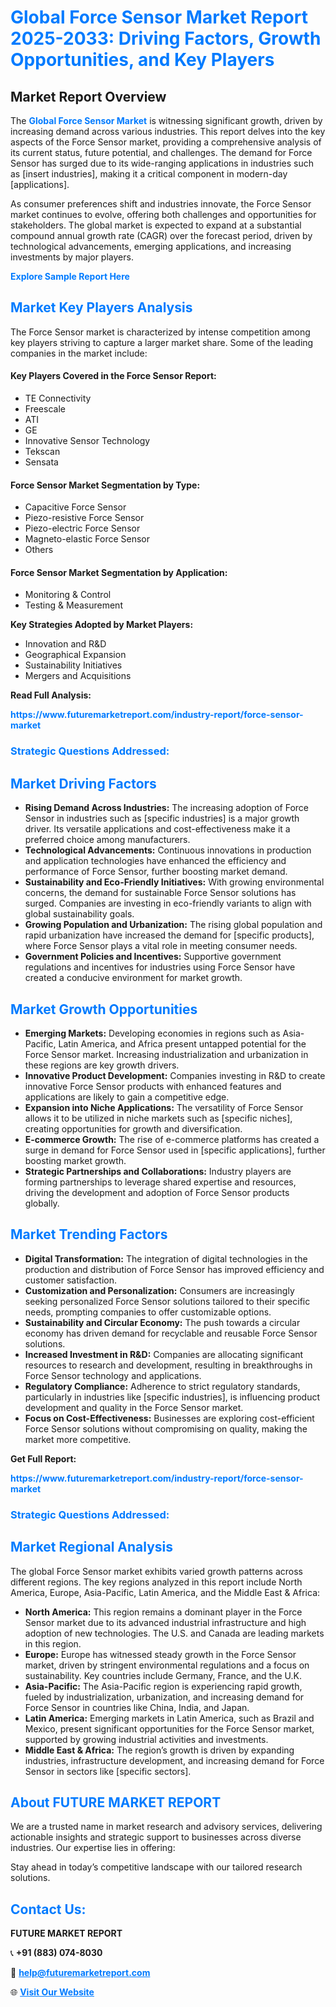 <h1 style="color: #007BFF;">Global Force Sensor Market Report 2025-2033: Driving Factors, Growth Opportunities, and Key Players</h1>

<section id="overview">
<h2>Market Report Overview</h2>
<p>The <a href="https://www.futuremarketreport.com/industry-report/force-sensor-market" style="color: #007BFF; text-decoration: none;"><strong>Global Force Sensor Market</strong></a> is witnessing significant growth, driven by increasing demand across various industries. This report delves into the key aspects of the Force Sensor market, providing a comprehensive analysis of its current status, future potential, and challenges. The demand for Force Sensor has surged due to its wide-ranging applications in industries such as [insert industries], making it a critical component in modern-day [applications].</p>
<p>As consumer preferences shift and industries innovate, the Force Sensor market continues to evolve, offering both challenges and opportunities for stakeholders. The global market is expected to expand at a substantial compound annual growth rate (CAGR) over the forecast period, driven by technological advancements, emerging applications, and increasing investments by major players.</p>
</section>

<section id="overview">
<p><a href="https://www.futuremarketreport.com/request-sample/reportId=54333" style="color: #007BFF; text-decoration: none;"><strong>Explore Sample Report Here</strong></a></p>
</section>

<section id="key-players">
<h2 style="color: #007BFF;">Market Key Players Analysis</h2>
<p>The Force Sensor market is characterized by intense competition among key players striving to capture a larger market share. Some of the leading companies in the market include:</p>
<h4>Key Players Covered in the Force Sensor Report:</h4>
<ul><li>TE Connectivity</li><li>Freescale</li><li>ATI</li><li>GE</li><li>Innovative Sensor Technology</li><li>Tekscan</li><li>Sensata</li></ul>
<h4>Force Sensor Market Segmentation by Type:</h4>
<ul><li>Capacitive Force Sensor</li><li>Piezo-resistive Force Sensor</li><li>Piezo-electric Force Sensor</li><li>Magneto-elastic Force Sensor</li><li>Others</li></ul>

<h4>Force Sensor Market Segmentation by Application:</h4>
<ul><li>Monitoring &amp; Control</li><li>Testing &amp; Measurement</li></ul>
<p><strong>Key Strategies Adopted by Market Players:</strong></p>
<ul>
<li>Innovation and R&D</li>
<li>Geographical Expansion</li>
<li>Sustainability Initiatives</li>
<li>Mergers and Acquisitions</li>
</ul>
</section>

<section>
<p><strong>Read Full Analysis: </strong></p><a href="https://www.futuremarketreport.com/industry-report/force-sensor-market" style="color: #007BFF; text-decoration: none;"><strong>https://www.futuremarketreport.com/industry-report/force-sensor-market</strong></a>
<h3 style="color: #007BFF;">Strategic Questions Addressed:</h3>
</section>

<section id="driving-factors">
<h2 style="color: #007BFF;">Market Driving Factors</h2>
<ul>
<li><strong>Rising Demand Across Industries:</strong> The increasing adoption of Force Sensor in industries such as [specific industries] is a major growth driver. Its versatile applications and cost-effectiveness make it a preferred choice among manufacturers.</li>
<li><strong>Technological Advancements:</strong> Continuous innovations in production and application technologies have enhanced the efficiency and performance of Force Sensor, further boosting market demand.</li>
<li><strong>Sustainability and Eco-Friendly Initiatives:</strong> With growing environmental concerns, the demand for sustainable Force Sensor solutions has surged. Companies are investing in eco-friendly variants to align with global sustainability goals.</li>
<li><strong>Growing Population and Urbanization:</strong> The rising global population and rapid urbanization have increased the demand for [specific products], where Force Sensor plays a vital role in meeting consumer needs.</li>
<li><strong>Government Policies and Incentives:</strong> Supportive government regulations and incentives for industries using Force Sensor have created a conducive environment for market growth.</li>
</ul>
</section>

<section id="growth-opportunities">
<h2 style="color: #007BFF;">Market Growth Opportunities</h2>
<ul>
<li><strong>Emerging Markets:</strong> Developing economies in regions such as Asia-Pacific, Latin America, and Africa present untapped potential for the Force Sensor market. Increasing industrialization and urbanization in these regions are key growth drivers.</li>
<li><strong>Innovative Product Development:</strong> Companies investing in R&D to create innovative Force Sensor products with enhanced features and applications are likely to gain a competitive edge.</li>
<li><strong>Expansion into Niche Applications:</strong> The versatility of Force Sensor allows it to be utilized in niche markets such as [specific niches], creating opportunities for growth and diversification.</li>
<li><strong>E-commerce Growth:</strong> The rise of e-commerce platforms has created a surge in demand for Force Sensor used in [specific applications], further boosting market growth.</li>
<li><strong>Strategic Partnerships and Collaborations:</strong> Industry players are forming partnerships to leverage shared expertise and resources, driving the development and adoption of Force Sensor products globally.</li>
</ul>
</section>

<section id="trending-factors">
<h2 style="color: #007BFF;">Market Trending Factors</h2>
<ul>
<li><strong>Digital Transformation:</strong> The integration of digital technologies in the production and distribution of Force Sensor has improved efficiency and customer satisfaction.</li>
<li><strong>Customization and Personalization:</strong> Consumers are increasingly seeking personalized Force Sensor solutions tailored to their specific needs, prompting companies to offer customizable options.</li>
<li><strong>Sustainability and Circular Economy:</strong> The push towards a circular economy has driven demand for recyclable and reusable Force Sensor solutions.</li>
<li><strong>Increased Investment in R&D:</strong> Companies are allocating significant resources to research and development, resulting in breakthroughs in Force Sensor technology and applications.</li>
<li><strong>Regulatory Compliance:</strong> Adherence to strict regulatory standards, particularly in industries like [specific industries], is influencing product development and quality in the Force Sensor market.</li>
<li><strong>Focus on Cost-Effectiveness:</strong> Businesses are exploring cost-efficient Force Sensor solutions without compromising on quality, making the market more competitive.</li>
</ul>
</section>

<section>
<p><strong>Get Full Report: </strong></p><a href="https://www.futuremarketreport.com/industry-report/force-sensor-market" style="color: #007BFF; text-decoration: none;"><strong>https://www.futuremarketreport.com/industry-report/force-sensor-market</strong></a>
<h3 style="color: #007BFF;">Strategic Questions Addressed:</h3>
</section>


<section id="regional-analysis">
<h2 style="color: #007BFF;">Market Regional Analysis</h2>
<p>The global Force Sensor market exhibits varied growth patterns across different regions. The key regions analyzed in this report include North America, Europe, Asia-Pacific, Latin America, and the Middle East & Africa:</p>
<ul>
<li><strong>North America:</strong> This region remains a dominant player in the Force Sensor market due to its advanced industrial infrastructure and high adoption of new technologies. The U.S. and Canada are leading markets in this region.</li>
<li><strong>Europe:</strong> Europe has witnessed steady growth in the Force Sensor market, driven by stringent environmental regulations and a focus on sustainability. Key countries include Germany, France, and the U.K.</li>
<li><strong>Asia-Pacific:</strong> The Asia-Pacific region is experiencing rapid growth, fueled by industrialization, urbanization, and increasing demand for Force Sensor in countries like China, India, and Japan.</li>
<li><strong>Latin America:</strong> Emerging markets in Latin America, such as Brazil and Mexico, present significant opportunities for the Force Sensor market, supported by growing industrial activities and investments.</li>
<li><strong>Middle East & Africa:</strong> The region’s growth is driven by expanding industries, infrastructure development, and increasing demand for Force Sensor in sectors like [specific sectors].</li>
</ul>
</section>

<footer>
<h2 style="color: #007BFF;">About FUTURE MARKET REPORT</h2>
<p>We are a trusted name in market research and advisory services, delivering actionable insights and strategic support to businesses across diverse industries. Our expertise lies in offering:</p>

<p>Stay ahead in today’s competitive landscape with our tailored research solutions.</p>

<h2 style="color: #007BFF;">Contact Us:</h2>
<p><strong>FUTURE MARKET REPORT</strong></p>
<p>📞 <strong>+91 (883) 074-8030</strong></p>
<p>📧 <strong><a href="mailto:help@futuremarketreport.com" style="color: #007BFF;">help@futuremarketreport.com</a></strong></p>
<p>🌐 <strong><a href="https://www.futuremarketreport.com/" style="color: #007BFF;">Visit Our Website</a></strong></p>
</footer>